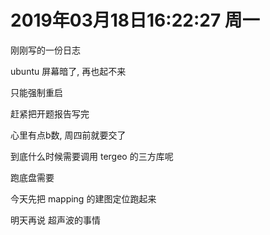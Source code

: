 # 2019年03月18日16:22:27 周一

刚刚写的一份日志

ubuntu 屏幕暗了, 再也起不来

只能强制重启



赶紧把开题报告写完

心里有点b数, 周四前就要交了



到底什么时候需要调用 tergeo 的三方库呢

跑底盘需要

今天先把 mapping 的建图定位跑起来

明天再说 超声波的事情